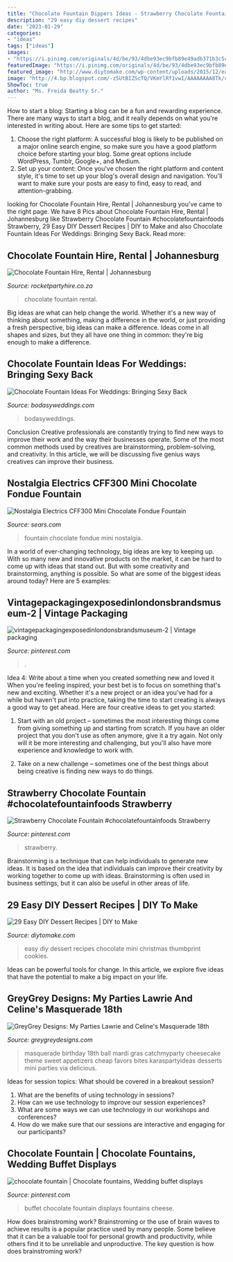 ```yaml
---
title: "Chocolate Fountain Dippers Ideas - Strawberry Chocolate Fountain #chocolatefountainfoods Strawberry"
description: "29 easy diy dessert recipes"
date: "2023-01-29"
categories:
- "ideas"
tags: ["ideas"]
images:
- "https://i.pinimg.com/originals/4d/be/93/4dbe93ec9bfb89e49adb371b3c5c56ac.jpg"
featuredImage: "https://i.pinimg.com/originals/4d/be/93/4dbe93ec9bfb89e49adb371b3c5c56ac.jpg"
featured_image: "http://www.diytomake.com/wp-content/uploads/2015/12/easy-christmas-dessert-for-kids.jpg"
image: "http://4.bp.blogspot.com/-z5UtBIZScTQ/VKmYlRf1vwI/AAAAAAAA8Tk/ccoo2ezfWW8/s1600/DSC_4654.JPG"
ShowToc: true
author: "Ms. Freida Beatty Sr."
---
```



How to start a blog:
Starting a blog can be a fun and rewarding experience. There are many ways to start a blog, and it really depends on what you're interested in writing about. Here are some tips to get started: 
1. Choose the right platform: A successful blog is likely to be published on a major online search engine, so make sure you have a good platform choice before starting your blog. Some great options include WordPress, Tumblr, Google+, and Medium. 
2. Set up your content: Once you've chosen the right platform and content style, it's time to set up your blog's overall design and navigation. You'll want to make sure your posts are easy to find, easy to read, and attention-grabbing. 

	

		
looking for Chocolate Fountain Hire, Rental | Johannesburg you've came to the right page. We have 8 Pics about Chocolate Fountain Hire, Rental | Johannesburg like Strawberry Chocolate Fountain #chocolatefountainfoods Strawberry, 29 Easy DIY Dessert Recipes | DIY to Make and also Chocolate Fountain Ideas For Weddings: Bringing Sexy Back. Read more:
		
    
## Chocolate Fountain Hire, Rental | Johannesburg

<img loading=lazy src="https://www.rocketpartyhire.co.za/wp-content/uploads/2015/11/i.jpg" onerror="this.onerror=null;this.src='https://tse1.mm.bing.net/th?id=OIP.Ahedj_T_AA5s-Cj_MkIQmwHaKs&amp;pid=15.1';" alt="Chocolate Fountain Hire, Rental | Johannesburg">

_Source: rocketpartyhire.co.za_

>chocolate fountain rental. 

	

Big ideas are what can help change the world. Whether it's a new way of thinking about something, making a difference in the world, or just providing a fresh perspective, big ideas can make a difference. Ideas come in all shapes and sizes, but they all have one thing in common: they're big enough to make a difference.

    
## Chocolate Fountain Ideas For Weddings: Bringing Sexy Back

<img loading=lazy src="https://bodasyweddings.com/wp-content/uploads/2016/07/strawberry-bouquets-for-chocolate-fountains.jpg" onerror="this.onerror=null;this.src='https://tse3.mm.bing.net/th?id=OIP.r4MxNejF3Iak_DBSH4XlzgHaLH&amp;pid=15.1';" alt="Chocolate Fountain Ideas For Weddings: Bringing Sexy Back">

_Source: bodasyweddings.com_

>bodasyweddings. 

	

Conclusion
Creative professionals are constantly trying to find new ways to improve their work and the way their businesses operate. Some of the most common methods used by creatives are brainstorming, problem-solving, and creativity. In this article, we will be discussing five genius ways creatives can improve their business.

    
## Nostalgia Electrics CFF300 Mini Chocolate Fondue Fountain

<img loading=lazy src="https://c.shld.net/rpx/i/s/i/spin/10117823/prod_1698742712??hei=64&amp;wid=64&amp;qlt=50" onerror="this.onerror=null;this.src='https://tse3.mm.bing.net/th?id=OIP.Nl1APFAiNEp4XfMmipfGGgHaJQ&amp;pid=15.1';" alt="Nostalgia Electrics CFF300 Mini Chocolate Fondue Fountain">

_Source: sears.com_

>fountain chocolate fondue mini nostalgia. 

	

In a world of ever-changing technology, big ideas are key to keeping up. With so many new and innovative products on the market, it can be hard to come up with ideas that stand out. But with some creativity and brainstorming, anything is possible. So what are some of the biggest ideas around today? Here are 5 examples: 

    
## Vintagepackagingexposedinlondonsbrandsmuseum-2 | Vintage Packaging

<img loading=lazy src="https://i.pinimg.com/736x/df/1f/7a/df1f7a21ebe1fac7366eda4b27c91ca7--vintage-packaging-in-london.jpg" onerror="this.onerror=null;this.src='https://tse2.mm.bing.net/th?id=OIP.3hDU3ueYPAbWaDM5EmLS_wHaLH&amp;pid=15.1';" alt="vintagepackagingexposedinlondonsbrandsmuseum-2 | Vintage packaging">

_Source: pinterest.com_

>. 

	

Idea 4: Write about a time when you created something new and loved it
When you're feeling inspired, your best bet is to focus on something that's new and exciting. Whether it's a new project or an idea you've had for a while but haven't put into practice, taking the time to start creating is always a good way to get ahead. Here are four creative ideas to get you started: 
1. Start with an old project – sometimes the most interesting things come from giving something up and starting from scratch. If you have an older project that you don't use as often anymore, give it a try again. Not only will it be more interesting and challenging, but you'll also have more experience and knowledge to work with.

2. Take on a new challenge – sometimes one of the best things about being creative is finding new ways to do things.

    
## Strawberry Chocolate Fountain #chocolatefountainfoods Strawberry

<img loading=lazy src="https://i.pinimg.com/736x/95/2d/9f/952d9f71def4e23301343bea193a09b3.jpg" onerror="this.onerror=null;this.src='https://tse2.mm.bing.net/th?id=OIP.4ADWIOzmyBk4TOhM6XXAlwHaLH&amp;pid=15.1';" alt="Strawberry Chocolate Fountain #chocolatefountainfoods Strawberry">

_Source: pinterest.com_

>strawberry. 

	

Brainstorming is a technique that can help individuals to generate new ideas. It is based on the idea that individuals can improve their creativity by working together to come up with ideas. Brainstorming is often used in business settings, but it can also be useful in other areas of life.

    
## 29 Easy DIY Dessert Recipes | DIY To Make

<img loading=lazy src="http://www.diytomake.com/wp-content/uploads/2015/12/easy-christmas-dessert-for-kids.jpg" onerror="this.onerror=null;this.src='https://tse1.mm.bing.net/th?id=OIP.Z3aA0CLpjljT4JYGvkPp4wHaJ5&amp;pid=15.1';" alt="29 Easy DIY Dessert Recipes | DIY to Make">

_Source: diytomake.com_

>easy diy dessert recipes chocolate mini christmas thumbprint cookies. 

	

Ideas can be powerful tools for change. In this article, we explore five ideas that have the potential to make a big impact on your life.

    
## GreyGrey Designs: My Parties Lawrie And Celine&#039;s Masquerade 18th

<img loading=lazy src="http://4.bp.blogspot.com/-z5UtBIZScTQ/VKmYlRf1vwI/AAAAAAAA8Tk/ccoo2ezfWW8/s1600/DSC_4654.JPG" onerror="this.onerror=null;this.src='https://tse1.mm.bing.net/th?id=OIP.RAr6QEisG4xgakvEbL0DVAHaLG&amp;pid=15.1';" alt="GreyGrey Designs: My Parties Lawrie and Celine&#039;s Masquerade 18th">

_Source: greygreydesigns.com_

>masquerade birthday 18th ball mardi gras catchmyparty cheesecake theme sweet appetizers cheap favors bites karaspartyideas desserts mini parties via delicious. 

	

Ideas for session topics: What should be covered in a breakout session?
1. What are the benefits of using technology in sessions? 
2. How can we use technology to improve our session experiences? 
3. What are some ways we can use technology in our workshops and conferences? 
4. How do we make sure that our sessions are interactive and engaging for our participants?

    
## Chocolate Fountain | Chocolate Fountains, Wedding Buffet Displays

<img loading=lazy src="https://i.pinimg.com/originals/4d/be/93/4dbe93ec9bfb89e49adb371b3c5c56ac.jpg" onerror="this.onerror=null;this.src='https://tse4.mm.bing.net/th?id=OIP.ZFmOluzRGp3wIeXsrZ_WhQHaLJ&amp;pid=15.1';" alt="chocolate fountain | Chocolate fountains, Wedding buffet displays">

_Source: pinterest.com_

>buffet chocolate fountain displays fountains cheese. 

	

How does brainstroming work?
Brainstroming or the use of brain waves to achieve results is a popular practice used by many people. Some believe that it can be a valuable tool for personal growth and productivity, while others find it to be unreliable and unproductive. The key question is how does brainstroming work?

